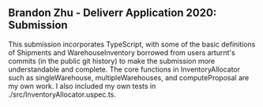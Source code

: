 ## Brandon Zhu - Deliverr Application 2020: Submission

This submission incorporates TypeScript, with some of the basic definitions of Shipments and WarehouseInventory borrowed from users arturnt's commits (in the public git history) to make the submission more understandable and complete. The core functions in InventoryAllocator such as singleWarehouse, multipleWarehouses, and computeProposal are my own work. I also included my own tests in ./src/InventoryAllocator.uspec.ts.
